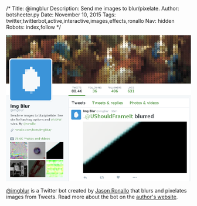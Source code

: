 /*
Title: @imgblur
Description: Send me images to blur/pixelate.
Author: botsheeter.py
Date: November 10, 2015
Tags: twitter,twitterbot,active,interactive,images,effects,ronallo
Nav: hidden
Robots: index,follow
*/

[![](/content/bots/twitterbots/images/imgblur.png)](https://twitter.com/imgblur)

[@imgblur](https://twitter.com/imgblur) is a Twitter bot created by [Jason Ronallo](https://twitter.com/ronallo) that blurs and pixelates images from Tweets. Read more about the bot on the [author's website](http://ronallo.com/bots/imgblur/).

